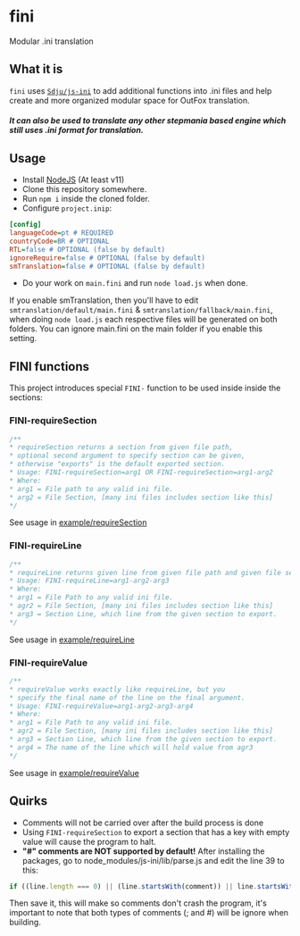 # fini
Modular .ini translation

## What it is

`fini` uses [`Sdju/js-ini`](https://github.com/Sdju/js-ini) to add additional functions into .ini files and help create and more organized modular space for OutFox translation. 

##### It can also be used to translate any other stepmania based engine which still uses .ini format for translation.

## Usage

- Install [NodeJS](https://nodejs.org/en/) (At least v11)
- Clone this repository somewhere.
- Run `npm i` inside the cloned folder.
- Configure `project.inip`:
```INI
[config]
languageCode=pt # REQUIRED
countryCode=BR # OPTIONAL
RTL=false # OPTIONAL (false by default)
ignoreRequire=false # OPTIONAL (false by default)
smTranslation=false # OPTIONAL (false by default)
```
- Do your work on `main.fini` and run `node load.js` when done.

If you enable smTranslation, then you'll have to edit `smtranslation/default/main.fini` & `smtranslation/fallback/main.fini`, when doing `node load.js` each respective files will be generated on both folders. You can ignore main.fini on the main folder if you enable this setting.

## FINI functions

This project introduces special `FINI-` function to be used inside inside the sections:

### FINI-requireSection

```JavaScript
/**
* requireSection returns a section from given file path,
* optional second argument to specify section can be given, 
* otherwise "exports" is the default exported section.
* Usage: FINI-requireSection=arg1 OR FINI-requireSection=arg1-arg2
* Where:
* arg1 = File path to any valid ini file.
* arg2 = File Section, [many ini files includes section like this]
*/
```

See usage in [example/requireSection](./example/requireSection/)

### FINI-requireLine

```JavaScript
/**
* requireLine returns given line from given file path and given file section.
* Usage: FINI-requireLine=arg1-arg2-arg3
* Where:
* arg1 = File Path to any valid ini file.
* agr2 = File Section, [many ini files includes section like this]
* arg3 = Section Line, which line from the given section to export.
*/
```

See usage in [example/requireLine](./example/requireLine/)

### FINI-requireValue

```JavaScript
/**
* requireValue works exactly like requireLine, but you 
* specify the final name of the line on the final argument.
* Usage: FINI-requireValue=arg1-arg2-arg3-arg4
* Where:
* arg1 = File Path to any valid ini file.
* agr2 = File Section, [many ini files includes section like this]
* arg3 = Section Line, which line from the given section to export.
* arg4 = The name of the line which will hold value from agr3
*/
```

See usage in [example/requireValue](./example/requireValue/)

## Quirks

- Comments will not be carried over after the build process is done
- Using `FINI-requireSection` to export a section that has a key with empty value will cause the program to halt.
- **"#" comments are NOT supported by default!** After installing the packages, go to node_modules/js-ini/lib/parse.js and edit the line 39 to this:

```JavaScript
if ((line.length === 0) || (line.startsWith(comment)) || line.startsWith('#')) {
```

Then save it, this will make so comments don't crash the program, it's important to note that both types of comments (; and #) will be ignore when building.
